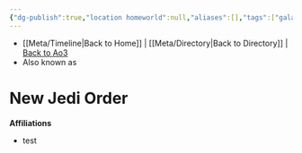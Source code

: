 ```yaml
---
{"dg-publish":true,"location homeworld":null,"aliases":[],"tags":["galacticsenate","resistance","jedi","faction"],"permalink":"/factions-cults-cultures-governments/new-jedi-order/","dgPassFrontmatter":true}
---
```


- [[Meta/Timeline\|Back to Home]] | [[Meta/Directory\|Back to Directory]] | [Back to Ao3](https://archiveofourown.org/works/19334440/chapters/45992584)
- Also known as

# New Jedi Order


**Affiliations** 
- test
